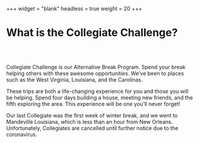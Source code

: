 +++
widget = "blank"
headless = true
weight = 20
+++
<html>
<main id="about">
    <div class="row">
      <div class="text-center">
        <h1>
          What is the Collegiate Challenge?
        </h1>
      </div>
      <br />
      <br />
      <div class="text-left">
        <p>
          Collegiate Challenge is our Alternative Break Program. Spend your break helping others with these awesome opportunities. We’ve been to places such as the West Virginia, Louisiana, and the Carolinas.</p>
        <p>
          These trips are both a life-changing experience for you and those you will be helping. Spend four days building a house, meeting new friends, and the fifth exploring the area. This experience will be one you’ll never forget!</p>
         <p>
          Our last Collegiate was the first week of winter break, and we went to Mandeville Louisiana, which is less than an hour from New Orleans. Unfortunately, Collegiates are cancelled until further notice due to the coronavirus.</p>
    </div>
  </div>
</main>
</html>

